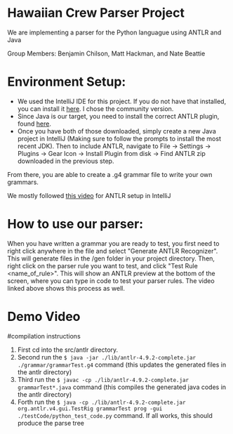 # Hawaiian Crew Parser Project
We are implementing a parser for the Python languague using ANTLR and Java

Group Members: Benjamin Chilson, Matt Hackman, and Nate Beattie

# Environment Setup:
- We used the IntelliJ IDE for this project. If you do not have that installed, you can install it [here](https://www.jetbrains.com/idea/download/#section=windows). I chose the community version.
- Since Java is our target, you need to install the correct ANTLR plugin, found [here](https://github.com/antlr/antlr4/blob/master/doc/java-target.md).
- Once you have both of those downloaded, simply create a new Java project in IntelliJ (Making sure to follow the prompts to install the most recent JDK). Then to include ANTLR, navigate to File -> Settings -> Plugins -> Gear Icon -> Install Plugin from disk -> Find ANTLR zip downloaded in the previous step. 

From there, you are able to create a .g4 grammar file to write your own grammars. 

We mostly followed [this video](https://www.youtube.com/watch?v=svEZtRjVBTY) for ANTLR setup in IntelliJ
# How to use our parser: 
When you have written a grammar you are ready to test, you first need to right click anywhere in the file and select "Generate ANTLR Recognizer". This will generate files in the /gen folder in your project directory. Then, right click on the parser rule you want to test, and click "Test Rule <name_of_rule\>". This will show an ANTLR preview at the bottom of the screen, where you can type in code to test your parser rules. The video linked above shows this process as well. 
# Demo Video


#compilation instructions

1. First cd into the src/antlr directory.
2. Second run the ```$ java -jar ./lib/antlr-4.9.2-complete.jar ./grammar/grammarTest.g4``` command (this updates the generated files in the antlr directory)
3. Third run the ```$ javac -cp ./lib/antlr-4.9.2-complete.jar grammarTest*.java``` command (this compiles the generated java codes in the antlr directory)
4. Forth run the ```$ java -cp ./lib/antlr-4.9.2-complete.jar org.antlr.v4.gui.TestRig grammarTest prog -gui ./testCode/python_test_code.py``` command. If all works, this should produce the parse tree
